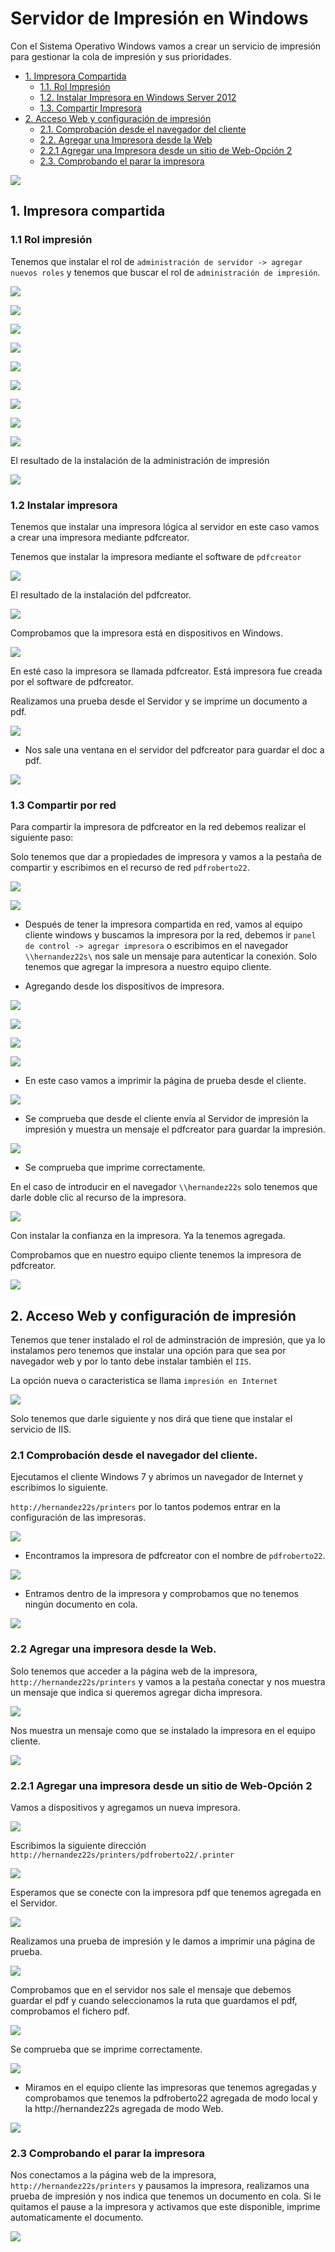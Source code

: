 # Servidor de Impresión en Windows

Con el Sistema Operativo Windows vamos a crear un servicio de impresión para gestionar la cola de impresión y sus prioridades.

- [1. Impresora Compartida](#1)
    - [1.1. Rol Impresión](#2)
    - [1.2. Instalar Impresora en Windows Server 2012](#3)
    - [1.3. Compartir Impresora](#4)
- [2. Acceso Web y configuración de impresión](#5)
    - [2.1. Comprobación desde el navegador del cliente](#6)
    - [2.2. Agregar una Impresora desde la Web](#7)
    - [2.2.1 Agregar una Impresora desde un sitio de Web-Opción 2](#8)
    - [2.3. Comprobando el parar la impresora](#9)

![](img/000.png)

## 1. Impresora compartida<a name=1></a>

### 1.1 Rol impresión<a name=2></a>


Tenemos que instalar el rol de `administración de servidor -> agregar nuevos roles` y tenemos que buscar el rol de `administración de impresión`.

![](img/002.png)

![](img/003.png)

![](img/004.png)

![](img/008.png)

![](img/009.png)

![](img/010.png)

![](img/011.png)

![](img/012.png)

![](img/013.png)

El resultado de la instalación de la administración de impresión

![](img/014.png)



### 1.2 Instalar impresora<a name=3></a>


Tenemos que instalar una impresora lógica al servidor en este caso vamos a crear una impresora mediante pdfcreator.

Tenemos que instalar la impresora mediante el software de `pdfcreator`

![](img/001.png)

El resultado de la instalación del pdfcreator.

![](img/016.png)


Comprobamos que la impresora está en dispositivos en Windows.

![](img/018.png)

En esté caso la impresora se llamada pdfcreator. Está impresora fue creada por el software de pdfcreator.

Realizamos una prueba desde el Servidor y se imprime un documento a pdf.

![](img/020.png)

- Nos sale una ventana  en el servidor del pdfcreator para guardar el doc a pdf.

![](img/021.png)



### 1.3 Compartir por red<a name=4></a>


Para compartir la impresora de pdfcreator en la red debemos realizar el siguiente paso:

Solo tenemos que dar a propiedades de impresora y vamos a la pestaña de compartir y escribimos en el recurso de red `pdfroberto22`.

![](img/018.png)

![](img/019.png)

- Después de tener la impresora compartida en red, vamos al equipo cliente windows y buscamos la impresora por la red, debemos ir `panel de control -> agregar impresora` o escribimos en el navegador `\\hernandez22s\` nos sale un mensaje para autenticar la conexión. Solo tenemos que agregar la impresora a nuestro equipo cliente.

- Agregando desde los dispositivos de impresora.

![](img/027.png)

![](img/028.png)

![](img/029.png)

![](img/030.png)

- En este caso vamos a imprimir la página de prueba desde el cliente.

![](img/031.png)

- Se comprueba que desde el cliente envía al Servidor de impresión la impresión y muestra un mensaje el pdfcreator para guardar la impresión.

![](img/032.png)

- Se comprueba que imprime correctamente.

En el caso de introducir en el navegador `\\hernandez22s` solo tenemos que darle doble clic al recurso de la impresora.

![](img/022.png)

Con instalar la confianza en la impresora. Ya la tenemos agregada.

Comprobamos que en nuestro equipo cliente tenemos la impresora de pdfcreator.

![](img/033.png)


## 2. Acceso Web y configuración de impresión<a name=5></a>


Tenemos que tener instalado el rol de adminstración de impresión, que ya lo instalamos pero tenemos que instalar una opción para que sea por navegador web y por lo tanto debe instalar también el `IIS`.

La opción nueva o caracteristica se llama `impresión en Internet`

![](img/015.png)

Solo tenemos que darle siguiente y nos dirá que tiene que instalar el servicio de IIS.


### 2.1 Comprobación desde el navegador del cliente.<a name=6></a>


Ejecutamos el cliente Windows 7 y abrimos un navegador de Internet y escribimos lo siguiente.

`http://hernandez22s/printers` por lo tantos podemos entrar en la configuración de las impresoras.

![](img/034.png)

- Encontramos la impresora de pdfcreator con el nombre de `pdfroberto22`.

![](img/035.png)

- Entramos dentro de la impresora y comprobamos que no tenemos ningún documento en cola.

![](img/036.png)

### 2.2 Agregar una impresora desde la Web.<a name=7></a>


Solo tenemos que acceder a la página web de la impresora, `http://hernandez22s/printers` y vamos a la pestaña conectar y nos muestra un mensaje que indica si queremos agregar dicha impresora.

![](img/037.png)

Nos muestra un mensaje como que se instalado la impresora en el equipo cliente.

![](img/038.png)

### 2.2.1 Agregar una impresora desde un sitio de Web-Opción 2<a name=8></a>


Vamos a dispositivos y agregamos un nueva impresora.

![](img/040.png)

Escribimos la siguiente dirección `http://hernandez22s/printers/pdfroberto22/.printer`

![](img/041.png)

Esperamos que se conecte con la impresora pdf que tenemos agregada en el Servidor.

![](img/042.png)

Realizamos una prueba de impresión y le damos a imprimir  una página de prueba.

![](img/043.png)

Comprobamos que en el servidor nos sale el mensaje que debemos guardar el pdf y cuando seleccionamos la ruta que guardamos el pdf, comprobamos el fichero pdf.

![](img/044.png)

Se comprueba que se imprime correctamente.

![](img/045.png)

- Miramos en el equipo cliente las impresoras que tenemos agregadas y comprobamos que tenemos la pdfroberto22 agregada de modo local y la http://hernandez22s agregada de modo Web.

![](img/046.png)

### 2.3 Comprobando el parar la impresora<a name=9></a>


Nos conectamos a la página web de la impresora, `http://hernandez22s/printers` y pausamos la impresora, realizamos una prueba de impresión y nos indica que tenemos un documento en cola. Si le quitamos el pause a la impresora y activamos que este disponible, imprime automaticamente el documento.

![](img/039.png)
